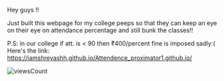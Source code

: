 Hey guys !! 

Just built this webpage for my college peeps so that they can keep an eye on their eye on attendance percentage and still bunk the classes!!

P.S: in our college if att. is < 90 then ₹400/percent fine is imposed sadly:(
Here's the link: https://iamshreyashh.github.io/Attendence_proximator1.github.io/

![viewsCount](https://img.shields.io/endpoint?url=https://counter10.p.rapidapi.com/?rapidapi-key=44fcc7f8f7mshacfcb91fc4190bfp189dddjsnaa696e83052d%26%26ID=https://iamshreyashh.github.io/Attendence_proximator1.github.io/%26%26COLOR=success)











